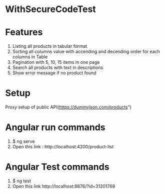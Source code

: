 # WithSecureCodeTest

# Features
  1. Listing all products in tabular format
  2. Sorting all columns value with accending and decending order for each columns in Table
  3. Pagination with 5, 10, 15 items in one page
  4. Search all products with text in descriptions
  5. Show error message if no product found

# Setup
Proxy setup of public API(https://dummyjson.com/products")

# Angular run commands
  1. $ ng serve
  2. Open this link : http://localhost:4200/product-list

# Angular Test commands
  1. $ ng test
  2. Open this link http://localhost:9876/?id=31201769



